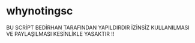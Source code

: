 # whynotingsc
BU SCRİPT BEDİRHAN TARAFINDAN YAPILDIRDIR İZİNSİZ KULLANILMASI VE PAYLAŞILMASI KESİNLİKLE YASAKTIR !!

